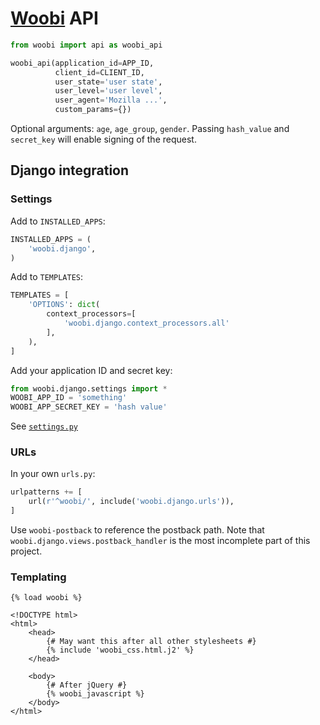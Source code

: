 # [Woobi](http://woobi.com/) API

```python
from woobi import api as woobi_api

woobi_api(application_id=APP_ID,
          client_id=CLIENT_ID,
          user_state='user state',
          user_level='user level',
          user_agent='Mozilla ...',
          custom_params={})
```

Optional arguments: `age`, `age_group`, `gender`. Passing `hash_value` and `secret_key` will enable signing of the request.

## Django integration

### Settings

Add to `INSTALLED_APPS`:

```python
INSTALLED_APPS = (
    'woobi.django',
)
```

Add to `TEMPLATES`:

```python
TEMPLATES = [
    'OPTIONS': dict(
        context_processors=[
            'woobi.django.context_processors.all'
        ],
    ),
]
```

Add your application ID and secret key:

```python
from woobi.django.settings import *
WOOBI_APP_ID = 'something'
WOOBI_APP_SECRET_KEY = 'hash value'
```

See [`settings.py`](woobi/django/settings.py)

### URLs

In your own `urls.py`:

```python
urlpatterns += [
    url(r'^woobi/', include('woobi.django.urls')),
]
```

Use `woobi-postback` to reference the postback path. Note that `woobi.django.views.postback_handler` is the most incomplete part of this project.

### Templating

```jinja
{% load woobi %}

<!DOCTYPE html>
<html>
    <head>
        {# May want this after all other stylesheets #}
        {% include 'woobi_css.html.j2' %}
    </head>

    <body>
        {# After jQuery #}
        {% woobi_javascript %}
    </body>
</html>
```
